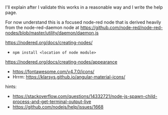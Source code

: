 
I'll explain after I validate this works in a reasonable way and I write the
help page.

For now understand this is a focused node-red node that is derived heavily from
the node-red-daemon node at https://github.com/node-red/node-red-nodes/blob/master/utility/daemon/daemon.js

https://nodered.org/docs/creating-nodes/
* `npm install <location of node module>`

https://nodered.org/docs/creating-nodes/appearance
* https://fontawesome.com/v4.7.0/icons/
* Hrrm: https://klarsys.github.io/angular-material-icons/

hints:
* https://stackoverflow.com/questions/14332721/node-js-spawn-child-process-and-get-terminal-output-live
* https://github.com/nodejs/help/issues/1668
